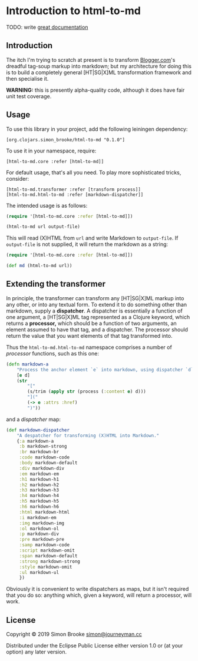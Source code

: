 # Introduction to html-to-md

TODO: write [great documentation](http://jacobian.org/writing/what-to-write/)

## Introduction

The itch I'm trying to scratch at present is to transform
[Blogger.com](http://www.blogger.com)'s dreadful tag-soup markup into markdown;
but my architecture for doing this is to build a completely general [HT|SG|X]ML
transformation framework and then specialise it.

**WARNING:** this is presently alpha-quality code, although it does have fair
unit test coverage.

## Usage

To use this library in your project, add the following leiningen dependency:

    [org.clojars.simon_brooke/html-to-md "0.1.0"]

To use it in your namespace, require:

    [html-to-md.core :refer [html-to-md]]

For default usage, that's all you need. To play more sophisticated tricks,
consider:

    [html-to-md.transformer :refer [transform process]]
    [html-to-md.html-to-md :refer [markdown-dispatcher]]

The intended usage is as follows:

```clojure
(require '[html-to-md.core :refer [html-to-md]])

(html-to-md url output-file)
```

This will read (X)HTML from `url` and write Markdown to `output-file`. If
`output-file` is not supplied, it will return the markdown as a string:

```clojure
(require '[html-to-md.core :refer [html-to-md]])

(def md (html-to-md url))
```

## Extending the transformer

In principle, the transformer can transform any [HT|SG|X]ML markup into any
other, or into any textual form. To extend it to do something other than
markdown, supply a **dispatcher**. A dispatcher is essentially a function of one
argument, a [HT|SG|X]ML tag represented as a Clojure keyword, which returns
a **processor,** which should be a function of two arguments, an element assumed
to have that tag, and a dispatcher. The processor should return the value that
you want elements of that tag transformed into.

Thus the `html-to-md.html-to-md` namespace comprises a number of *processor*
functions, such as this one:

```clojure
(defn markdown-a
    "Process the anchor element `e` into markdown, using dispatcher `d`."
    [e d]
    (str
        "["
        (s/trim (apply str (process (:content e) d)))
        "]("
        (-> e :attrs :href)
        ")"))
```

and a *dispatcher* map:

```clojure
(def markdown-dispatcher
    "A despatcher for transforming (X)HTML into Markdown."
    {:a markdown-a
     :b markdown-strong
     :br markdown-br
     :code markdown-code
     :body markdown-default
     :div markdown-div
     :em markdown-em
     :h1 markdown-h1
     :h2 markdown-h2
     :h3 markdown-h3
     :h4 markdown-h4
     :h5 markdown-h5
     :h6 markdown-h6
     :html markdown-html
     :i markdown-em
     :img markdown-img
     :ol markdown-ol
     :p markdown-div
     :pre markdown-pre
     :samp markdown-code
     :script markdown-omit
     :span markdown-default
     :strong markdown-strong
     :style markdown-omit
     :ul markdown-ul
     })
```

Obviously it is convenient to write dispatchers as maps, but it isn't required
that you do so: anything which, given a keyword, will return a processor, will
work.

## License

Copyright © 2019 Simon Brooke <simon@journeyman.cc>

Distributed under the Eclipse Public License either version 1.0 or (at
your option) any later version.

